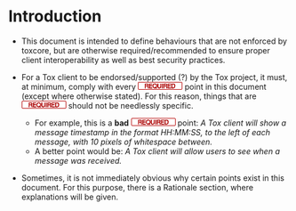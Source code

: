 Introduction
============

- This document is intended to define behaviours that are not enforced by
  toxcore, but are otherwise required/recommended to ensure proper client
  interoperability as well as best security practices.

- For a Tox client to be endorsed/supported (?) by the Tox project, it must, at
  minimum, comply with every ![](badge/req.png) point in this document (except
  where otherwise stated).  For this reason, things that are ![](badge/req.png)
  should not be needlessly specific.
    - For example, this is a **bad** ![](badge/req.png) point: *A Tox client
      will show a message timestamp in the format HH:MM:SS, to the left of each
      message, with 10 pixels of whitespace between.*
    - A better point would be: *A Tox client will allow users to see when a
      message was received.*

- Sometimes, it is not immediately obvious why certain points exist in this
  document. For this purpose, there is a Rationale section, where explanations
  will be given.
